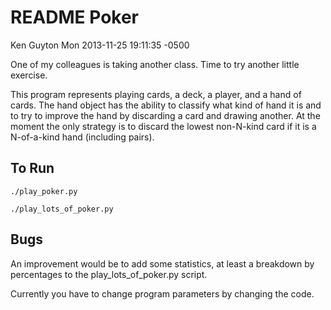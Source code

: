 README Poker
============




Ken Guyton
Mon 2013-11-25 19:11:35 -0500




One of my colleagues is taking another class.  Time to try another
little exercise.

This program represents playing cards, a deck, a player, and a hand of
cards.  The hand object has the ability to classify what kind of hand
it is and to try to improve the hand by discarding a card and drawing
another.  At the moment the only strategy is to discard the lowest
non-N-kind card if it is a N-of-a-kind hand (including pairs).


To Run
------

    ./play_poker.py

    ./play_lots_of_poker.py


Bugs
----

An improvement would be to add some statistics, at least a breakdown
by percentages to the play_lots_of_poker.py script.

Currently you have to change program parameters by changing the code.
